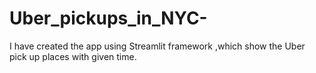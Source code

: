 # Uber_pickups_in_NYC-
I have created the app using Streamlit framework ,which show the Uber pick up places with given time.
